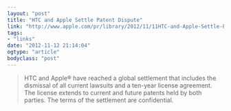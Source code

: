 ```yaml
---
layout: "post"
title: "HTC and Apple Settle Patent Dispute"
link: "http://www.apple.com/pr/library/2012/11/11HTC-and-Apple-Settle-Patent-Dispute.html"
tags: 
- "links"
date: "2012-11-12 21:14:04"
ogtype: "article"
bodyclass: "post"
---
```


> HTC and Apple® have reached a global settlement that includes the dismissal of all current lawsuits and a ten-year license agreement. The license extends to current and future patents held by both parties. The terms of the settlement are confidential.